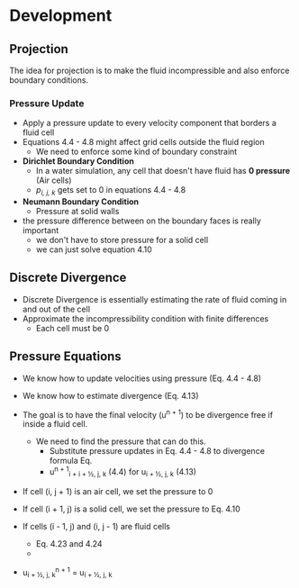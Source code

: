 # Development 

## Projection
The idea for projection is to make the fluid incompressible and also enforce boundary conditions. 

### Pressure Update
- Apply a pressure update to every velocity component that borders a fluid cell
- Equations 4.4 - 4.8 might affect grid cells outside the fluid region
    - We need to enforce some kind of boundary constraint
- **Dirichlet Boundary Condition**
    - In a water simulation, any cell that doesn't have fluid has **0 pressure** (Air cells)
    - *p<sub>i, j, k</sub>* gets set to 0 in equations 4.4 - 4.8
- **Neumann Boundary Condition**
    - Pressure at solid walls
- the pressure difference between on the boundary faces is really important
    - we don't have to store pressure for a solid cell
    - we can just solve equation 4.10

## Discrete Divergence
- Discrete Divergence is essentially estimating the rate of fluid coming in and out of the cell
- Approximate the incompressibility condition with finite differences
    - Each cell must be 0 

## Pressure Equations
- We know how to update velocities using pressure (Eq. 4.4 - 4.8)
- We know how to estimate divergence (Eq. 4.13)

- The goal is to have the final velocity (u<sup>n + 1</sup>) to be divergence free if inside a fluid cell.
    - We need to find the pressure that can do this.
        - Substitute pressure updates in Eq. 4.4 - 4.8 to divergence formula Eq. 
        - u<sup>n + 1</sup><sub>i + i + &frac12;, j, k</sub> (4.4) for u<sub>i + &frac12;, j, k</sub> (4.13)

- If cell (i, j + 1) is an air cell, we set the pressure to 0
- If cell (i + 1, j) is a solid cell, we set the pressure to Eq. 4.10
- If cells (i - 1, j) and (i, j - 1) are fluid cells
    - Eq. 4.23 and 4.24
    - 



- u<sub>i + &frac12;, j, k</sub><sup>n + 1</sup> = u<sub>i + &frac12;, j, k</sub>
